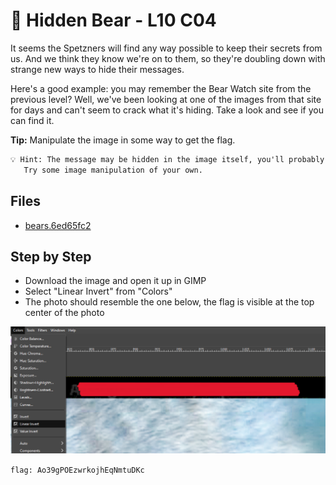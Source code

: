 # 🐻 Hidden Bear - L10 C04

It seems the Spetzners will find any way possible to keep their secrets from us. And we think they know we're on to them, so they're doubling down with strange new ways to hide their messages.

Here's a good example: you may remember the Bear Watch site from the previous level? Well, we've been looking at one of the images from that site for days and can't seem to crack what it's hiding. Take a look and see if you can find it.

**Tip:** Manipulate the image in some way to get the flag.

```txt
💡 Hint: The message may be hidden in the image itself, you'll probably need to use GIMP for this challenge.
   Try some image manipulation of your own.
```

## Files

- [bears.6ed65fc2](/asstest/hiddenbear2.jpg)

## Step by Step

- Download the image and open it up in GIMP
- Select "Linear Invert" from "Colors"
- The photo should resemble the one below, the flag is visible at the top center of the photo

![Image in gimp](/assets/hiddenbear1.png)

`flag: Ao39gPOEzwrkojhEqNmtuDKc`
